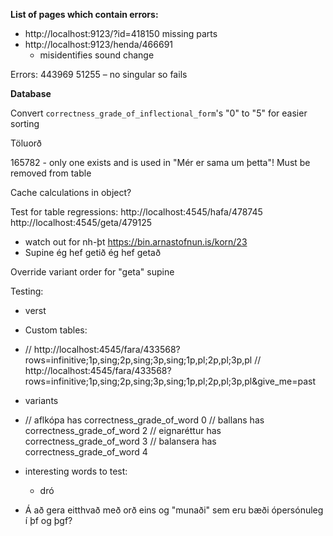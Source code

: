 **List of pages which contain errors:**

- http://localhost:9123/?id=418150 missing parts
- http://localhost:9123/henda/466691
  - misidentifies sound change

Errors:
443969
51255 – no singular so fails

**Database**

Convert `correctness_grade_of_inflectional_form`'s "0" to "5" for easier sorting

Töluorð

165782 - only one exists and is used in "Mér er sama um þetta"! Must be removed from table

Cache calculations in object?

Test for table regressions:
http://localhost:4545/hafa/478745
http://localhost:4545/geta/479125

- watch out for nh-þt https://bin.arnastofnun.is/korn/23
- Supine ég hef getið ég hef getað

Override variant order for "geta" supine

Testing:

- verst

- Custom tables:
- // http://localhost:4545/fara/433568?rows=infinitive;1p,sing;2p,sing;3p,sing;1p,pl;2p,pl;3p,pl
// http://localhost:4545/fara/433568?rows=infinitive;1p,sing;2p,sing;3p,sing;1p,pl;2p,pl;3p,pl&give_me=past

- variants
- // aflkópa has correctness_grade_of_word 0
// ballans has correctness_grade_of_word 2
// eignaréttur has correctness_grade_of_word 3
// balansera has correctness_grade_of_word 4

- interesting words to test: 
  - dró

- Á að gera eitthvað með orð eins og "munaði" sem eru bæði ópersónuleg í þf og þgf?
